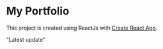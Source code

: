 # My Portfolio

This project is created using ReactJs with [Create React App](https://github.com/facebook/create-react-app).

"Latest update" 
